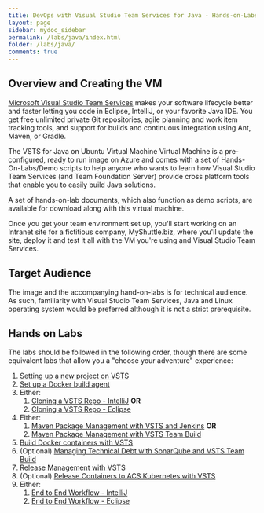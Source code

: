 ```yaml
---
title: DevOps with Visual Studio Team Services for Java - Hands-on-Labs 
layout: page
sidebar: mydoc_sidebar
permalink: /labs/java/index.html
folder: /labs/java/
comments: true
---
```


Overview and Creating the VM
----------------------------

[Microsoft Visual Studio Team Services](https://www.visualstudio.com/products/visual-studio-team-services-vs) makes your software lifecycle better and faster letting you code in Eclipse, IntelliJ, or your favorite Java IDE. You get free unlimited private Git repositories, agile planning and work item tracking tools, and support for builds and continuous integration using Ant, Maven, or Gradle.

The VSTS for Java on Ubuntu Virtual Machine Virtual Machine is a pre-configured, ready to run image on Azure and comes with a set of Hands-On-Labs/Demo scripts to help anyone who wants to learn how Visual Studio Team Services (and Team Foundation Server) provide cross platform tools that enable you to easily build Java solutions.

A set of hands-on-lab documents, which also function as demo scripts, are available for download along with this virtual machine.

Once you get your team environment set up, you'll start working on an Intranet site for a fictitious company, MyShuttle.biz, where you'll update the site, deploy it and test it all with the VM you're using and Visual Studio Team Services.

Target Audience
-----------------------------------------
The image and the accompanying hand-on-labs is for technical audience. As such, familiarity with Visual Studio Team Services, Java and Linux operating system would be preferred although it is not a strict prerequisite.

Hands on Labs
-------------

The labs should be followed in the following order, though there are some equivalent labs that allow you a "choose your adventure" experience:

1. [Setting up a new project on VSTS](creatingvstsaccount.html)
1. [Set up a Docker build agent](vstsbuildagent.html)
1. Either:
    1. [Cloning a VSTS Repo - IntelliJ](intellij.html) **OR**
    1. [Cloning a VSTS Repo - Eclipse](Cloning%20a%20VSTS%20Repo-IntelliJ.md)
1. Either:
    1. [Maven Package Management with VSTS and Jenkins](mavenjenkins.html) **OR**
    1. [Maven Package Management with VSTS Team Build](mavenvsts.html)
1. [Build Docker containers with VSTS](builddocker.html)
1. (Optional) [Managing Technical Debt with SonarQube and VSTS Team Build](Managing%20Technical%20Debt%20with%20SonarQube%20and%20VSTS%20Team%20Build.md)
1. [Release Management with VSTS](deployazure.html)
1. (Optional) [Release Containers to ACS Kubernetes with VSTS](Release%20Containers%20to%20ACS%20Kubernetes%20with%20VSTS.md)
1. Either:
    1. [End to End Workflow - IntelliJ](End%20to%20End%20Workflow-IntelliJ.md)
    1. [End to End Workflow - Eclipse](End%20to%20End%20Workflow-Eclipse.md)